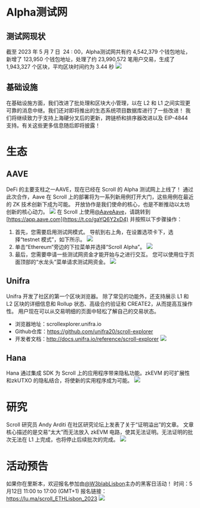 
# Alpha测试网
## 测试网现状
截至 2023 年 5 月 7 日  24 : 00，Alpha测试网共有约 4,542,379 个钱包地址，新增了 123,950 个钱包地址，处理了约 23,990,572 笔用户交易，生成了 1,943,327 个区块，平均区块时间约为 3.44 秒
![](img/14-1.png)
## 基础设施
在基础设施方面，我们改进了批处理和区块大小管理，以在 L2 和 L1 之间实现更可靠的消息中继。我们还对即将推出的生态系统项目数据库进行了一些改进！
我们将继续致力于支持上海硬分叉后的更新，跨链桥和排序器改进以及 EIP-4844 支持。有关这些更多信息随后即将披露！


# 生态

## AAVE
DeFi 的主要支柱之一AAVE，现在已经在 Scroll 的 Alpha 测试网上上线了！
通过此次合作，Aave 在 Scroll 上的部署将为一系列新用例打开大门，这些用例在最近的 ZK 技术创新下成为可能。 开放协作是我们使命的核心，也是不断推动以太坊创新的核心动力。
![](img/14-2.png)
在 Scroll 上使用[@AaveAave](https://twitter.com/AaveAave)，请跳转到 [https://app.aave.com](https://t.co/gaYQ6Y2xD4) 并按照以下步骤操作：
1. 首先，您需要启用测试网模式。 导航到右上角，在设置选项卡下，选择“testnet 模式”，如下所示。
![](img/14-2-1.png)
2. 单击“Ethereum”旁边的下拉菜单并选择“Scroll Alpha”。
![](img/14-2-2.png)
3. 最后，您需要申请一些测试网资金才能开始与之进行交互。 您可以使用位于页面顶部的“水龙头”菜单请求测试网资金。
![](img/14-2-3.png)

## Unifra
Unifra 开发了社区的第一个区块浏览器。
除了常见的功能外，还支持展示 L1 和 L2 区块的详细信息和 Rollup 状态、高级合约验证和 CREATE2，从而提高互操作性。 用户现在可以从交易明细的页面中轻松了解自己的交易状态。
- 浏览器地址：scrollexplorer.unifra.io
- Github仓库：https://github.com/unifra20/scroll-explorer
- 开发者文档：http://docs.unifra.io/reference/scroll-explorer
![](img/14-3.png)

## Hana
Hana 通过集成 SDK 为 Scroll 上的应用程序带来隐私功能。zkEVM 的可扩展性和zkUTXO 的隐私结合，将使新的实用程序成为可能。
![](img/14-4.png)


# 研究

Scroll 研究员 Andy Arditi 在社区研究论坛上发表了关于“证明溢出”的文章。
文章核心描述的是交易“太大”而无法放入 zkEVM 电路，使其无法证明。无法证明的批次无法在 L1 上完成，也将停止后续批次的完成。
![](img/14-5.png)

# 活动预告

如果你在里斯本，欢迎报名参加由[@W3blabLisbon](https://twitter.com/W3blabLisbon)主办的黑客日活动！
时间：5月12日 11:00 to 17:00 (GMT+1)
报名链接：https://lu.ma/scroll_ETHLisbon_2023
![](img/14-6.png)